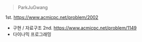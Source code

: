 > ParkJuGwang

1st. https://www.acmicpc.net/problem/2002
* 구현 / 자료구조 
2nd. https://www.acmicpc.net/problem/1149
* 다이나믹 프로그래밍
